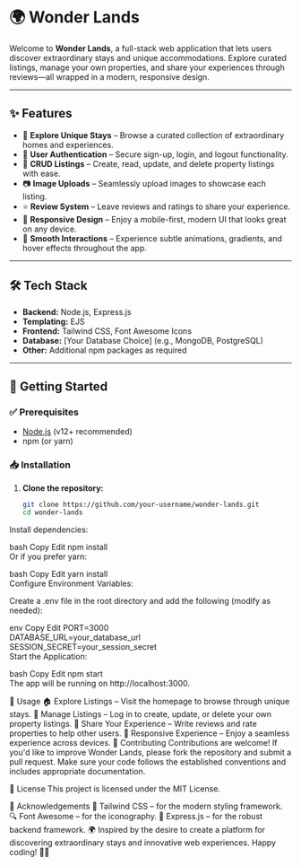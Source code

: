 # 🌍 Wonder Lands  

Welcome to **Wonder Lands**, a full-stack web application that lets users discover extraordinary stays and unique accommodations. Explore curated listings, manage your own properties, and share your experiences through reviews—all wrapped in a modern, responsive design.  

---

## ✨ Features  

- 🌟 **Explore Unique Stays** – Browse a curated collection of extraordinary homes and experiences.  
- 🔐 **User Authentication** – Secure sign-up, login, and logout functionality.  
- 🏡 **CRUD Listings** – Create, read, update, and delete property listings with ease.  
- 📷 **Image Uploads** – Seamlessly upload images to showcase each listing.  
- ⭐ **Review System** – Leave reviews and ratings to share your experience.  
- 📱 **Responsive Design** – Enjoy a mobile-first, modern UI that looks great on any device.  
- 🎨 **Smooth Interactions** – Experience subtle animations, gradients, and hover effects throughout the app.  

---

## 🛠 Tech Stack  

- **Backend:** Node.js, Express.js  
- **Templating:** EJS  
- **Frontend:** Tailwind CSS, Font Awesome Icons  
- **Database:** [Your Database Choice] (e.g., MongoDB, PostgreSQL)  
- **Other:** Additional npm packages as required  

---

## 🚀 Getting Started  

### ✅ Prerequisites  

- [Node.js](https://nodejs.org/) (v12+ recommended)  
- npm (or yarn)  

### 📥 Installation  

1. **Clone the repository:**  

   ```bash  
   git clone https://github.com/your-username/wonder-lands.git  
   cd wonder-lands  
Install dependencies:

bash
Copy
Edit
npm install  
Or if you prefer yarn:

bash
Copy
Edit
yarn install  
Configure Environment Variables:

Create a .env file in the root directory and add the following (modify as needed):

env
Copy
Edit
PORT=3000  
DATABASE_URL=your_database_url  
SESSION_SECRET=your_session_secret  
Start the Application:

bash
Copy
Edit
npm start  
The app will be running on http://localhost:3000.

🎯 Usage
🏠 Explore Listings – Visit the homepage to browse through unique stays.
🏡 Manage Listings – Log in to create, update, or delete your own property listings.
📝 Share Your Experience – Write reviews and rate properties to help other users.
📱 Responsive Experience – Enjoy a seamless experience across devices.
🤝 Contributing
Contributions are welcome! If you'd like to improve Wonder Lands, please fork the repository and submit a pull request. Make sure your code follows the established conventions and includes appropriate documentation.

📜 License
This project is licensed under the MIT License.

🙌 Acknowledgements
🎨 Tailwind CSS – for the modern styling framework.
🔍 Font Awesome – for the iconography.
🚀 Express.js – for the robust backend framework.
🌍 Inspired by the desire to create a platform for discovering extraordinary stays and innovative web experiences.
Happy coding! 🚀🎉

